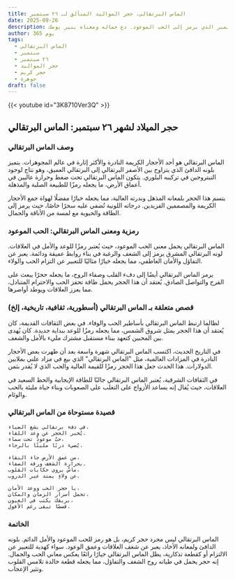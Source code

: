 ```yaml
---
title: الماس البرتقالي، حجر المواليد المتألق لـ ٢٦ سبتمبر
date: 2025-09-26
description: اشعر بأهمية الماس البرتقالي، حجر المواليد لـ ٢٦ سبتمبر الذي يرمز إلى الحب الموعود. دع جماله ومعناه ينير يومك.
author: 365 يوم
tags:
  - الماس البرتقالي
  - سبتمبر
  - ٢٦ سبتمبر
  - حجر المواليد
  - حجر كريم
  - جوهرة
draft: false
---
```


{{< youtube id="3K8710Ver3Q" >}}

## حجر الميلاد لشهر ٢٦ سبتمبر: الماس البرتقالي

### وصف الماس البرتقالي

الماس البرتقالي هو أحد الأحجار الكريمة النادرة والأكثر إثارة في عالم المجوهرات. يتميز بلونه الدافئ الذي يتراوح بين الأصفر البرتقالي إلى البرتقالي العميق، وهو نتاج لوجود النيتروجين في تركيبه البلوري. يتكون الماس البرتقالي تحت ضغط وحرارة عاليين في أعماق الأرض، ما يجعله رمزًا للطبيعة الصلبة والمذهلة.

يتسم هذا الحجر بلمعانه المذهل وندرته العالية، مما يجعله خيارًا مفضلًا لهواة جمع الأحجار الكريمة والمصممين الفريدين. درجاته اللونية تُضفي عليه سحرًا خاصًا، حيث يرمز إلى الطاقة والحيوية مع لمسة من الأناقة والجمال.

### رمزية ومعنى الماس البرتقالي: الحب الموعود

الماس البرتقالي يحمل معنى الحب الموعود، حيث يُعتبر رمزًا للوعد والأمل في العلاقات. لونه البرتقالي المشرق يرمز إلى الشغف والرغبة في بناء روابط عميقة ودائمة. يعبر عن التفاؤل والأمان العاطفي، مما يجعله خيارًا مثاليًا للتعبير عن التزام الحب والولاء.

يرمز الماس البرتقالي أيضًا إلى دفء القلب وصفاء الروح، ما يجعله حجرًا يبعث على الفرح والتواصل الصادق. يُعتقد أن هذا الحجر يحمل طاقة تحفز الحب والاحترام المتبادل، مما يعزز العلاقات ويوطد أواصرها.

### قصص متعلقة بـ الماس البرتقالي (أسطورية، ثقافية، تاريخية، إلخ)

لطالما ارتبط الماس البرتقالي بأساطير الحب والوفاء. في بعض الثقافات القديمة، كان يُعتقد أن هذا الحجر يمثل شروق الشمس، مما يجعله رمزًا للوعد ببداية جديدة. كان يُهدى بين المحبين كتعهد ببناء مستقبل مشترك مليء بالأمل والشغف.

في التاريخ الحديث، اكتسب الماس البرتقالي شهرة واسعة بعد أن ظهرت بعض الأحجار النادرة في المزادات العالمية، مثل "الماس البرتقالي" الذي بيع في مزاد علني بملايين الدولارات. هذا الحدث جعل هذا الحجر رمزًا للقيمة العالية والحب الذي لا يُقدر بثمن.

في الثقافات الشرقية، يُعتبر الماس البرتقالي جالبًا للطاقة الإيجابية والحظ السعيد في العلاقات، حيث يُقال إنه يساعد الأزواج على التغلب على الصعوبات وبناء حياة مليئة بالحب والوئام.

### قصيدة مستوحاة من الماس البرتقالي

```
في دفء برتقالي يشع الضياء،  
يُخبر الحجر عن وعد اللقاء.  
حبٌ موعودٌ تحت سماء،  
يُضيء دربًا مليئًا بالرجاء.

من عمق الأرض جاء النقاء،  
بحرارة الشغف ورقة الصفاء.  
ماسٌ يروي حكايات القلوب،  
عن ولاءٍ يمتد عبر الدروب.

يا حجر الحب ووعد الأمان،  
تحمل أسرار الزمان والمكان.  
بريقك يكتب في العيون،  
قصصًا تبقى رغم الأفول.
```

### الخاتمة

الماس البرتقالي ليس مجرد حجر كريم، بل هو رمز للحب الموعود والأمل الدائم. بلونه الدافئ ولمعانه الأخاذ، يعبر عن شغف العلاقات وعمق الوعود. سواء كهدية للتعبير عن الالتزام أو كقطعة تذكارية، يظل الماس البرتقالي خيارًا رائعًا يعكس معاني الحب والجمال. إنه حجر يحمل في طياته روح الشغف والتفاؤل، مما يجعله قطعة خالدة تلامس القلوب وتثير الإعجاب.